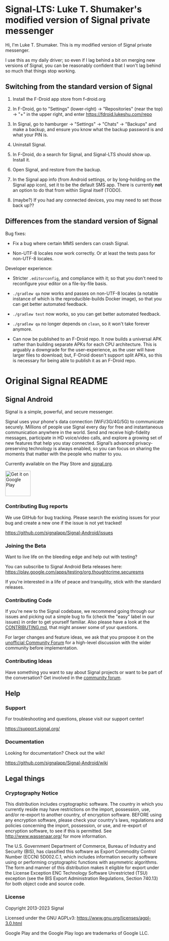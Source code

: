 # Signal-LTS: Luke T. Shumaker's modified version of Signal private messenger

Hi, I'm Luke T. Shumaker.  This is my modified version of Signal
private messenger.

I use this as my daily driver; so even if I lag behind a bit on
merging new versions of Signal, you can be reasonably confident that I
won't lag behind so much that things stop working.

## Switching from the standard version of Signal

1. Install the F-Droid app store from f-droid.org

2. In F-Droid, go to "Settings" (lower-right) -> "Repositories" (near
   the top) -> "+" in the upper right, and enter
   https://fdroid.lukeshu.com/repo

3. In Signal, go to hamburger -> "Settings" -> "Chats" -> "Backups"
   and make a backup, and ensure you know what the backup password is
   and what your PIN is.

4. Uninstall Signal.

5. In F-Droid, do a search for Signal, and Signal-LTS should show
   up.  Install it.

6. Open Signal, and restore from the backup.

7. In the Signal app info (from Android settings, or by long-holding
   on the Signal app icon), set it to be the default SMS app.  There
   is currently **not** an option to do that from within Signal itself
   (TODO).

8. (maybe?) If you had any connected devices, you may need to set those back up??

## Differences from the standard version of Signal

Bug fixes:

 - Fix a bug where certain MMS senders can crash Signal.

 - Non-UTF-8 locales now work correctly.  Or at least the tests pass
   for non-UTF-8 locales.

Developer experience:

 - Stricter `.editorconfig`, and compliance with it; so that you don't
   need to reconfigure your editor on a file-by-file basis.

 - `./gradlew qa` now works and passes on non-UTF-8 locales (a notable
   instance of which is the reproducible-builds Docker image), so that
   you can get better automated feedback.

 - `./gradlew test` now works, so you can get better automated
   feedback.

 - `./gradlew qa` no longer depends on `clean`, so it won't take
   forever anymore.

 - Can now be published to an F-Droid repo.  It now builds a universal
   APK rather than building separate APKs for each CPU architecture.
   This is arguably a downgrade for the user-experience, as the user
   will have larger files to download; but, F-Droid doesn't support
   split APKs, so this is necessary for being able to publish it as an
   F-Droid repo.

# Original Signal README

## Signal Android

Signal is a simple, powerful, and secure messenger.

Signal uses your phone's data connection (WiFi/3G/4G/5G) to communicate securely. Millions of people use Signal every day for free and instantaneous communication anywhere in the world. Send and receive high-fidelity messages, participate in HD voice/video calls, and explore a growing set of new features that help you stay connected. Signal’s advanced privacy-preserving technology is always enabled, so you can focus on sharing the moments that matter with the people who matter to you.

Currently available on the Play Store and [signal.org](https://signal.org/android/apk/).

<a href='https://play.google.com/store/apps/details?id=org.thoughtcrime.securesms&pcampaignid=MKT-Other-global-all-co-prtnr-py-PartBadge-Mar2515-1'><img alt='Get it on Google Play' src='https://play.google.com/intl/en_us/badges/images/generic/en_badge_web_generic.png' height='80px'/></a>

### Contributing Bug reports
We use GitHub for bug tracking. Please search the existing issues for your bug and create a new one if the issue is not yet tracked!

https://github.com/signalapp/Signal-Android/issues

### Joining the Beta
Want to live life on the bleeding edge and help out with testing?

You can subscribe to Signal Android Beta releases here:
https://play.google.com/apps/testing/org.thoughtcrime.securesms

If you're interested in a life of peace and tranquility, stick with the standard releases.

### Contributing Code

If you're new to the Signal codebase, we recommend going through our issues and picking out a simple bug to fix (check the "easy" label in our issues) in order to get yourself familiar. Also please have a look at the [CONTRIBUTING.md](https://github.com/signalapp/Signal-Android/blob/main/CONTRIBUTING.md), that might answer some of your questions.

For larger changes and feature ideas, we ask that you propose it on the [unofficial Community Forum](https://community.signalusers.org) for a high-level discussion with the wider community before implementation.

### Contributing Ideas
Have something you want to say about Signal projects or want to be part of the conversation? Get involved in the [community forum](https://community.signalusers.org).

## Help

### Support
For troubleshooting and questions, please visit our support center!

https://support.signal.org/

### Documentation
Looking for documentation? Check out the wiki!

https://github.com/signalapp/Signal-Android/wiki

## Legal things
### Cryptography Notice

This distribution includes cryptographic software. The country in which you currently reside may have restrictions on the import, possession, use, and/or re-export to another country, of encryption software.
BEFORE using any encryption software, please check your country's laws, regulations and policies concerning the import, possession, or use, and re-export of encryption software, to see if this is permitted.
See <http://www.wassenaar.org/> for more information.

The U.S. Government Department of Commerce, Bureau of Industry and Security (BIS), has classified this software as Export Commodity Control Number (ECCN) 5D002.C.1, which includes information security software using or performing cryptographic functions with asymmetric algorithms.
The form and manner of this distribution makes it eligible for export under the License Exception ENC Technology Software Unrestricted (TSU) exception (see the BIS Export Administration Regulations, Section 740.13) for both object code and source code.

### License

Copyright 2013-2023 Signal

Licensed under the GNU AGPLv3: https://www.gnu.org/licenses/agpl-3.0.html

Google Play and the Google Play logo are trademarks of Google LLC.
